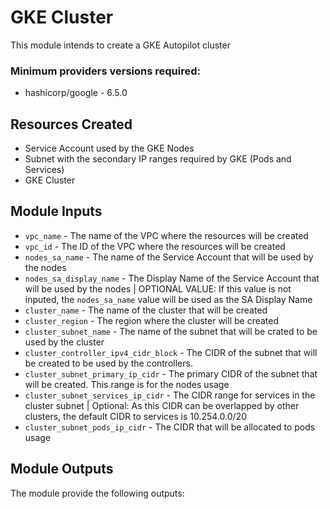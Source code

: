 # GKE Cluster

This module intends to create a GKE Autopilot cluster

### Minimum providers versions required:

- hashicorp/google - 6.5.0

## Resources Created

- Service Account used by the GKE Nodes
- Subnet with the secondary IP ranges required by GKE (Pods and Services)
- GKE Cluster

## Module Inputs

- ```vpc_name``` - The name of the VPC where the resources will be created
- ```vpc_id``` - The ID of the VPC where the resources will be created
- ```nodes_sa_name``` - The name of the Service Account that will be used by the nodes
- ```nodes_sa_display_name``` - The Display Name of the Service Account that will be used by the nodes | OPTIONAL VALUE: If this value is not inputed, the ```nodes_sa_name``` value will be used as the SA Display Name
- ```cluster_name``` - The name of the cluster that will be created
- ```cluster_region``` - The region where the cluster will be created
- ```cluster_subnet_name``` - The name of the subnet that will be crated to be used by the cluster
- ```cluster_controller_ipv4_cidr_block``` - The CIDR of the subnet that will be created to be used by the controllers.
- ```cluster_subnet_primary_ip_cidr``` - The primary CIDR of the subnet that will be created. This range is for the nodes usage
- ```cluster_subnet_services_ip_cidr``` - The CIDR range for services in the cluster subnet | Optional: As this CIDR can be overlapped by other clusters, the default CIDR to services is 10.254.0.0/20
- ```cluster_subnet_pods_ip_cidr``` - The CIDR that will be allocated to pods usage

## Module Outputs

The module provide the following outputs:

